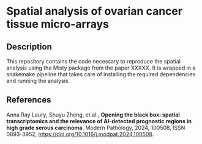 # Spatial analysis of ovarian cancer tissue micro-arrays

## Description
This repository contains the code necessary to reproduce the spatial analysis using the Misty package from the paper XXXXX. It is wrapped in a snakemake pipeline that takes care of installing the required dependencies and running the analysis.

## References
Anna Ray Laury, Shuyu Zheng, et al., **Opening the black box: spatial transcriptomics and the relevance of AI-detected prognostic regions in high grade serous carcinoma**, Modern Pathology, 2024, 100508, ISSN 0893-3952, https://doi.org/10.1016/j.modpat.2024.100508.
